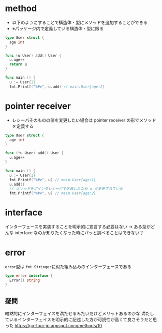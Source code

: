 # method
- 以下のようにすることで構造体・型にメソッドを追加することができる
- ※パッケージ内で定義している構造体・型に限る

```go
type User struct {
  age int
}

func (u User) add() User {
  u.age++
  return u
}

func main () {
  u := User{1}
  fmt.Printf("%#v", u.add) // main.User{age:2}
```

# pointer receiver
- レシーバそのものの値を変更したい場合は pointer receiver の形でメソッドを定義する

```go
type User struct {
  age int
}

func (*u User) add() User {
  u.age++
}

func main () {
  u := User{1}
  fmt.Printf("%#v", u) // main.User{age:1}
  u.add()
  // メソッドをポインタレシーバで定義したため u が変更されている
  fmt.Printf("%#v", u) // main.User{age:2}
```

# interface
インターフェースを実装することを明示的に宣言する必要はない
-> ある型がどんな interface なのか知りたくなった時にパッと調べることはできない？

# error
`error`型は `fmt.Stringer`に似た組み込みのインターフェースである
```go
type error interface {
  Error() string
}
```

## 疑問
暗黙的にインターフェイスを満たせるみたいだけどメリットあるのかな
満たしているインターフェイスを明示的に記述した方が可読性が高くて良さそうだと思った
https://go-tour-jp.appspot.com/methods/10



